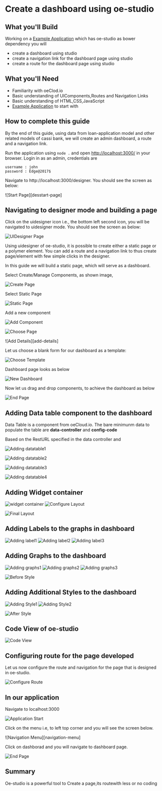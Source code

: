 # Create a dashboard using oe-studio

## What you'll Build

Working on a [Example Application](https://cassibank.oecloud.io/login) which has oe-studio as bower dependency you will 
* create a dashboard using studio
* create a navigation link for the dashboard page using studio
* create a route for the dashboard page using studio

## What you'll Need
* Familiarity with oeClod.io
* Basic understanding of UIComponents,Routes and Navigation Links
* Basic understanding of HTML,CSS,JavaScript
* [Example Application](https://cassibank.oecloud.io/login) to start with

## How to complete this guide

By the end of this guide, using data from  loan-application model and other related models of cassi bank, we will create an admin dashboard, a route and a navigation link. 

Run the application using `node .` and open [http://localhost:3000/](http://localhost:3000/) in your browser. Login in as an admin, credentials are

```
username : john
password : Edge@2017$

```
Navigate to http://localhost:3000/designer. You should see the screen as below:

![Start Page][desstart-page]

## Navigating to designer mode and building a page

Click on the uidesigner icon i.e., the bottom left second icon, you will be navigated to uidesigner mode. You should see the screen as below:

![UIDesigner Page][UIDesigner-page]

Using uidesigner of oe-studio, it is possible to create either a static page or a polymer element. You can add a route and a navigation link to thus create page/element with few simple clicks in the designer.

In this guide we will build a static page, which will serve as a dashboard. 

Select Create/Manage Components, as shown image, 

![Create Page][static-page]

Select Static Page

![Static Page][static-select]

Add a new component

![Add Component][add-component]

![Choose Page][choose-page]

![Add Details][add-details]

Let us choose a blank form for our dashboard as a template:

![Choose Template][add-template]

Dashboard page looks as below

![New Dashboard][first-dashboard]

Now let us drag and drop components, to achieve the dashboard as below

![End Page][end-page]

## Adding Data table component to the dashboard

Data Table is a component from oeCloud.io. The bare minimunm data to populate the table are **data-controller** and **config-code**

Based on the RestURL specified in the data controller and 

![Adding datatable1][datatable-step1]

![Adding datatable2][datatable-step2]


![Adding datatable3][datatable-step3]

![Adding datatable4][datatable-step4]

## Adding Widget container

![widget container][widget-container]
![Configure Layout][configure-layout]

![Final Layout][final-layout]

## Adding Labels to the graphs in dashboard

![Adding label1][label-step1]
![Adding label2][label-step2]
![Adding label3][label-step3]

## Adding Graphs to the dashboard

![Adding graphs1][graphs-step1]
![Adding graphs2][graphs-step2]
![Adding graphs3][graphs-step3]


![Before Style][before-style]

## Adding Additional Styles to the dashboard

![Adding Style1][style-step1]
![Adding Style2][style-step2]

![After Style][after-style]

## Code View of oe-studio

![Code View][code-view]

## Configuring route for the page developed

Let us now configure the route and navigation for the page that is designed in oe-studio.

![Configure Route][configuring route]


## In our application

Navigate to localhost:3000

![Application Start][application-start]

Click on the menu i.e, to left top corner and you will see the screen below.

![Navigation Menu][navigation-menu]

Click on dashborad and you will navigate to dashboard page. 

![End Page][end-page]


## Summary
Oe-studio is a  powerful tool to Create a page,its routewith less or no coding


[start-page]: images/oe-studio-charts/desstart-page.png "Start Page"
[UIDesigner-page]: http://evgit/oecloud.io/oe-studio/raw/master/docs/images/oe-studio-charts/uidesstart-page.PNG "UIDesigner Page"
[static-page]: http://evgit/oecloud.io/oe-studio/raw/master/docs/images/oe-studio-charts/static-page.png "Static Page"
[static-select]: http://evgit/oecloud.io/oe-studio/raw/master/docs/images/oe-studio-charts/static-select.png "Static Page"
[add-component]: http://evgit/oecloud.io/oe-studio/raw/master/docs/images/oe-studio-charts/add-component.png "Add Component"
[choose-page]: http://evgit/oecloud.io/oe-studio/raw/master/docs/images/oe-studio-charts/choose-page.png "Choose Page"
[adding-details]: http://evgit/oecloud.io/oe-studio/raw/master/docs/images/oe-studio-charts/adding-details.png "Add Details"
[add-template]: http://evgit/oecloud.io/oe-studio/raw/master/docs/images/oe-studio-charts/choose-template.png "Choose Template"
[first-dashboard]: http://evgit/oecloud.io/oe-studio/raw/master/docs/images/oe-studio-charts/new-dashboard.png "New Dashboard"
[end-page]: http://evgit/oecloud.io/oe-studio/raw/master/docs/images/oe-studio-charts/actual_dashboard.png "End Page"
[configuring route]: http://evgit/oecloud.io/oe-studio/raw/master/docs/images/oe-studio-charts/route-configuration.png "Configure Route"
[application-start]: http://evgit/oecloud.io/oe-studio/raw/master/docs/images/oe-studio-charts/application-start.png "Application Start"
[datatable-step1]: http://evgit/oecloud.io/oe-studio/raw/master/docs/images/oe-studio-charts/drag-datatable.png "Adding datatable1"
[datatable-step2]: http://evgit/oecloud.io/oe-studio/raw/master/docs/images/oe-studio-charts/drag-datatable-1.png "Adding datatable2"
[datatable-step3]: http://evgit/oecloud.io/oe-studio/raw/master/docs/images/oe-studio-charts/drag-datatable-2.png "Adding datatable3"
[datatable-step4]:http://evgit/oecloud.io/oe-studio/raw/master/docs/images/oe-studio-charts/drag-datatable-3.png "Adding datatable4"
[widget-container]:http://evgit/oecloud.io/oe-studio/raw/master/docs/images/oe-studio-charts/widget-container.png "widget container"
[label-step1]:http://evgit/oecloud.io/oe-studio/raw/master/docs/images/oe-studio-charts/adding_labels_1.png "Adding label1"
[label-step2]:http://evgit/oecloud.io/oe-studio/raw/master/docs/images/oe-studio-charts/adding_labels_2.png "Adding label2"
[label-step3]:http://evgit/oecloud.io/oe-studio/raw/master/docs/images/oe-studio-charts/adding_labels_3.png "Adding label3"
[graphs-step1]:http://evgit/oecloud.io/oe-studio/raw/master/docs/images/oe-studio-charts/oe-charts-1.png "Adding graphs1"
[graphs-step2]:http://evgit/oecloud.io/oe-studio/raw/master/docs/images/oe-studio-charts/oe-charts-2.png "Adding graphs2"
[graphs-step3]:http://evgit/oecloud.io/oe-studio/raw/master/docs/images/oe-studio-charts/oe-charts-3.png "Adding graphs3"
[before-style]:http://evgit/oecloud.io/oe-studio/raw/master/docs/images/oe-studio-charts/dashboard-withoutstyle.png "Before Style"
[style-step1]:http://evgit/oecloud.io/oe-studio/raw/master/docs/images/oe-studio-charts/adding-style.png "Adding Style1"
[style-step2]:http://evgit/oecloud.io/oe-studio/raw/master/docs/images/oe-studio-charts/adding-style-2.png "Adding Style2"
[after-style]:http://evgit/oecloud.io/oe-studio/raw/master/docs/images/oe-studio-charts/dashboard-afterstyle.png "After Style"
[configure-layout]:http://evgit/oecloud.io/oe-studio/raw/master/docs/images/oe-studio-charts/delete-resize.png "Configure Layout"
[final-layout]:http://evgit/oecloud.io/oe-studio/raw/master/docs/images/oe-studio-charts/final_layout.png "Final Layout"
[code-view]:http://evgit/oecloud.io/oe-studio/raw/master/docs/images/oe-studio-charts/code-view.png "Code View"